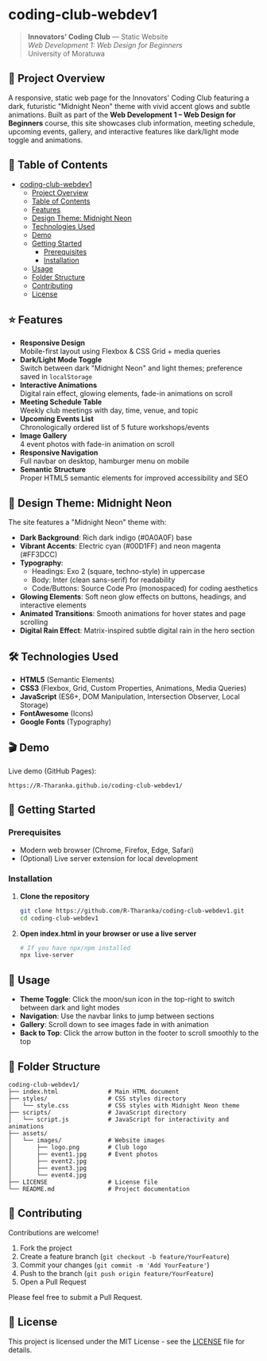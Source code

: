 # coding-club-webdev1

> **Innovators' Coding Club** — Static Website  
> _Web Development 1: Web Design for Beginners_  
> University of Moratuwa

## 🚀 Project Overview
A responsive, static web page for the Innovators' Coding Club featuring a dark, futuristic "Midnight Neon" theme with vivid accent glows and subtle animations. Built as part of the **Web Development 1 – Web Design for Beginners** course, this site showcases club information, meeting schedule, upcoming events, gallery, and interactive features like dark/light mode toggle and animations.

## 📝 Table of Contents
- [coding-club-webdev1](#coding-club-webdev1)
  - [Project Overview](#-project-overview)
  - [Table of Contents](#-table-of-contents)
  - [Features](#-features)
  - [Design Theme: Midnight Neon](#-design-theme-midnight-neon)
  - [Technologies Used](#-technologies-used)
  - [Demo](#-demo)
  - [Getting Started](#-getting-started)
    - [Prerequisites](#prerequisites)
    - [Installation](#installation)
  - [Usage](#-usage)
  - [Folder Structure](#-folder-structure)
  - [Contributing](#-contributing)
  - [License](#-license)

## ⭐ Features
- **Responsive Design**  
  Mobile-first layout using Flexbox & CSS Grid + media queries
- **Dark/Light Mode Toggle**  
  Switch between dark "Midnight Neon" and light themes; preference saved in `localStorage`
- **Interactive Animations**  
  Digital rain effect, glowing elements, fade-in animations on scroll
- **Meeting Schedule Table**  
  Weekly club meetings with day, time, venue, and topic
- **Upcoming Events List**  
  Chronologically ordered list of 5 future workshops/events
- **Image Gallery**  
  4 event photos with fade-in animation on scroll
- **Responsive Navigation**  
  Full navbar on desktop, hamburger menu on mobile
- **Semantic Structure**  
  Proper HTML5 semantic elements for improved accessibility and SEO

## 🎨 Design Theme: Midnight Neon
The site features a "Midnight Neon" theme with:

- **Dark Background**: Rich dark indigo (#0A0A0F) base
- **Vibrant Accents**: Electric cyan (#00D1FF) and neon magenta (#FF3DCC)
- **Typography**: 
  - Headings: Exo 2 (square, techno-style) in uppercase
  - Body: Inter (clean sans-serif) for readability
  - Code/Buttons: Source Code Pro (monospaced) for coding aesthetics
- **Glowing Elements**: Soft neon glow effects on buttons, headings, and interactive elements
- **Animated Transitions**: Smooth animations for hover states and page scrolling
- **Digital Rain Effect**: Matrix-inspired subtle digital rain in the hero section

## 🛠 Technologies Used
- **HTML5** (Semantic Elements)  
- **CSS3** (Flexbox, Grid, Custom Properties, Animations, Media Queries)  
- **JavaScript** (ES6+, DOM Manipulation, Intersection Observer, Local Storage)
- **FontAwesome** (Icons)
- **Google Fonts** (Typography)

## 🎬 Demo
Live demo (GitHub Pages):  
```
https://R-Tharanka.github.io/coding-club-webdev1/
```

## 🏁 Getting Started

### Prerequisites
- Modern web browser (Chrome, Firefox, Edge, Safari)
- (Optional) Live server extension for local development

### Installation
1. **Clone the repository**  
   ```bash
   git clone https://github.com/R-Tharanka/coding-club-webdev1.git
   cd coding-club-webdev1
   ```

2. **Open index.html in your browser or use a live server**
   ```bash
   # If you have npx/npm installed
   npx live-server
   ```

## 🔧 Usage
- **Theme Toggle**: Click the moon/sun icon in the top-right to switch between dark and light modes
- **Navigation**: Use the navbar links to jump between sections
- **Gallery**: Scroll down to see images fade in with animation
- **Back to Top**: Click the arrow button in the footer to scroll smoothly to the top

## 📁 Folder Structure
```
coding-club-webdev1/
├── index.html              # Main HTML document
├── styles/                 # CSS styles directory
│   └── style.css           # CSS styles with Midnight Neon theme
├── scripts/                # JavaScript directory
│   └── script.js           # JavaScript for interactivity and animations
├── assets/
│   └── images/             # Website images
│       ├── logo.png        # Club logo
│       ├── event1.jpg      # Event photos
│       ├── event2.jpg
│       ├── event3.jpg
│       └── event4.jpg
├── LICENSE                 # License file
└── README.md               # Project documentation
```

## 🤝 Contributing
Contributions are welcome!

1. Fork the project
2. Create a feature branch (`git checkout -b feature/YourFeature`)
3. Commit your changes (`git commit -m 'Add YourFeature'`)
4. Push to the branch (`git push origin feature/YourFeature`)
5. Open a Pull Request

Please feel free to submit a Pull Request.

## 📜 License
This project is licensed under the MIT License - see the [LICENSE](https://github.com/R-Tharanka/coding-club-webdev1/blob/4980b9603a3385132840f22c67fd39093563e70f/LICENSE) file for details.

